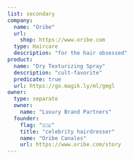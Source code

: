 ```yaml
---
list: secondary
company:
  name: "Oribe"
  url:
    shop: https://www.oribe.com
  type: Haircare
  description: "for the hair obsessed"
product:
  name: "Dry Texturizing Spray"
  description: "cult-favorite"
  predicate: true
  url: https://go.magik.ly/ml/gmgl
owner:
  type: separate
  owner:
    name: "Luxury Brand Partners"
  founder:
    flag: "🇨🇺"
    title: "celebrity hairdresser"
    name: "Oribe Canales"
    url: https://www.oribe.com/story
---
```

